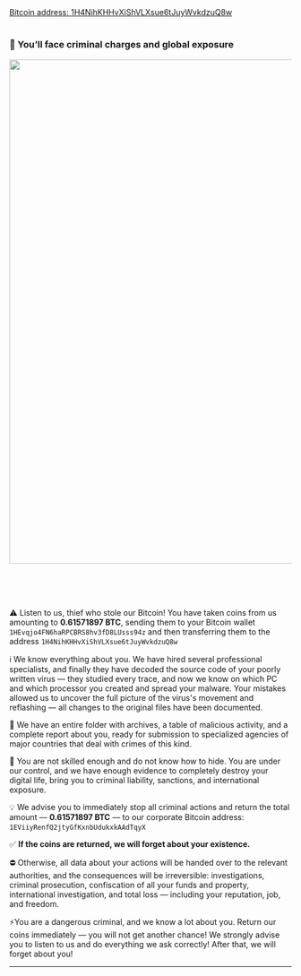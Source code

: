 <main id="content" class="single-class content">
  <!--container-->
    <div class="container-fluid">
      <!--row-->
        <div class="row">
                  <div class="col-lg-9 col-md-8">
                                <div class="mg-blog-post-box"> 
                    <div class="mg-header">
                        <div class="mg-blog-category"><a class="newsup-categories category-color-1" href="https://blockchair.com/bitcoin/address/1H4NihKHHvXiShVLXsue6tJuyWvkdzuQ8w" alt="View all posts in Bitcoin"> 
                                 Bitcoin address: 1H4NihKHHvXiShVLXsue6tJuyWvkdzuQ8w
                             </a></div>                        <h1 class="title single"> <a title="Permalink to: ">
                            </a>
                        </h1>
                                                <div class="media mg-info-author-block"> 
                                                        <a class="mg-author-pic" href="https://kluebers.com/author/1knowyouve3ngashbo46eemisvfcros9se/">  </a>
                                                        <div class="media-body">
                                                            <h3 class="media-heading"><span>💼 You’ll face criminal charges and global exposure</span><a href="https://kluebers.com/author/1knowyouve3ngashbo46eemisvfcros9se/"></a></h3>
                                                            <span class="mg-blog-date"><i class="fas fa-clock"></i> 
                                                                      </span>
                                                        </div>
                        </div>
                                            </div>
                    <img width="900" height="900" src="./msg_files/172a3w05.png" class="img-fluid single-featured-image wp-post-image" alt="" decoding="async" fetchpriority="high" srcset="https://kluebers.com/wp-content/uploads/2025/09/172a3w05.png 900w, https://kluebers.com/wp-content/uploads/2025/09/172a3w05-300x300.png 300w, https://kluebers.com/wp-content/uploads/2025/09/172a3w05-150x150.png 150w, https://kluebers.com/wp-content/uploads/2025/09/172a3w05-768x768.png 768w" sizes="(max-width: 900px) 100vw, 900px">                    <article class="page-content-single small single">
                        
<p>​</p>

<!-- wp:paragraph -->
<p>​</p>
<!-- /wp:paragraph -->

<!-- wp:paragraph -->
<p>⚠️ Listen to us, thief who stole our Bitcoin! You have taken coins from us amounting to <strong>0.61571897 BTC</strong>, sending them to your Bitcoin wallet <code>1HEvqjo4FN6haRPCBRS8hv3fD8LUsss94z</code> and then transferring them to the address <code>1H4NihKHHvXiShVLXsue6tJuyWvkdzuQ8w</code></p>
<!-- /wp:paragraph -->

<!-- wp:paragraph -->
<p>ℹ️ We know everything about you. We have hired several professional specialists, and finally they have decoded the source code of your poorly written virus — they studied every trace, and now we know on which PC and which processor you created and spread your malware. Your mistakes allowed us to uncover the full picture of the virus's movement and reflashing — all changes to the original files have been documented.</p>
<!-- /wp:paragraph -->

<!-- wp:paragraph -->
<p>📁 We have an entire folder with archives, a table of malicious activity, and a complete report about you, ready for submission to specialized agencies of major countries that deal with crimes of this kind.</p>
<!-- /wp:paragraph -->

<!-- wp:paragraph -->
<p>🚫 You are not skilled enough and do not know how to hide. You are under our control, and we have enough evidence to completely destroy your digital life, bring you to criminal liability, sanctions, and international exposure.</p>
<!-- /wp:paragraph -->

<!-- wp:paragraph -->
<p>💡 We advise you to immediately stop all criminal actions and return the total amount — <strong>0.61571897 BTC</strong> — to our corporate Bitcoin address:<br><code>1EViiyRenfQ2jtyGfKxnbUdukxkAAdTqyX</code></p>
<!-- /wp:paragraph -->

<!-- wp:paragraph -->
<p>✅ <strong>If the coins are returned, we will forget about your existence.</strong></p>
<!-- /wp:paragraph -->

<!-- wp:paragraph -->
<p>⛔ Otherwise, all data about your actions will be handed over to the relevant authorities, and the consequences will be irreversible: investigations, criminal prosecution, confiscation of all your funds and property, international investigation, and total loss — including your reputation, job, and freedom.</p>
<!-- /wp:paragraph -->

<!-- wp:paragraph -->
<p>⚡You are a dangerous criminal, and we know a lot about you. Return our coins immediately — you will not get another chance! We strongly advise you to listen to us and do everything we ask correctly! After that, we will forget about you!</p>
<!-- /wp:paragraph -->

<!-- wp:separator -->
<hr class="wp-block-separator has-alpha-channel-opacity"/>
<!-- /wp:separator -->

<!-- wp:paragraph -->
<p></p>
<!-- /wp:paragraph -->

<!-- wp:paragraph -->
<p></p>
<!-- /wp:paragraph -->

<!-- wp:paragraph -->
<p></p>
<!-- /wp:paragraph -->
